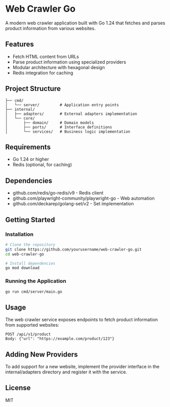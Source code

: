 # Web Crawler Go

A modern web crawler application built with Go 1.24 that fetches and parses product information from various websites.

## Features

- Fetch HTML content from URLs
- Parse product information using specialized providers
- Modular architecture with hexagonal design
- Redis integration for caching

## Project Structure

```
├── cmd/
│   └── server/         # Application entry points
├── internal/
│   ├── adapters/       # External adapters implementation
│   └── core/
│       ├── domain/     # Domain models
│       ├── ports/      # Interface definitions
│       └── services/   # Business logic implementation
```

## Requirements

- Go 1.24 or higher
- Redis (optional, for caching)

## Dependencies

- github.com/redis/go-redis/v9 - Redis client
- github.com/playwright-community/playwright-go - Web automation
- github.com/deckarep/golang-set/v2 - Set implementation

## Getting Started

### Installation

```bash
# Clone the repository
git clone https://github.com/yourusername/web-crawler-go.git
cd web-crawler-go

# Install dependencies
go mod download
```

### Running the Application

```bash
go run cmd/server/main.go
```

## Usage

The web crawler service exposes endpoints to fetch product information from supported websites:

```
POST /api/v1/product
Body: {"url": "https://example.com/product/123"}
```

## Adding New Providers

To add support for a new website, implement the provider interface in the internal/adapters directory and register it with the service.

## License

MIT
